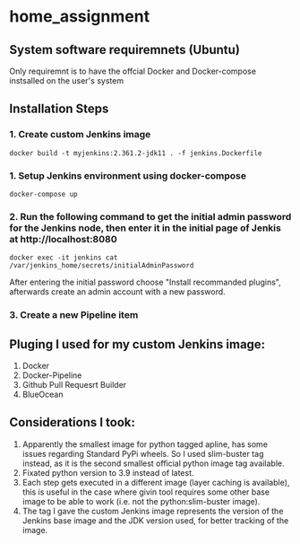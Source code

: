 # home_assignment

## System software requiremnets (Ubuntu)
Only requiremnt is to have the offcial Docker and Docker-compose instsalled on the user's system

## Installation Steps

### 1. Create custom Jenkins image
`docker build -t myjenkins:2.361.2-jdk11 . -f jenkins.Dockerfile`

### 1. Setup Jenkins environment using docker-compose
`docker-compose up`

### 2. Run the following command to get the initial admin password for the Jenkins node, then enter it in the initial page of Jenkis at http://localhost:8080
`docker exec -it jenkins cat /var/jenkins_home/secrets/initialAdminPassword`

After entering the initial password choose "Install recommanded plugins", afterwards create an admin account with a new password.

### 3. Create a new Pipeline item



## Pluging I used for my custom Jenkins image:
1. Docker
2. Docker-Pipeline
3. Github Pull Requesrt Builder
4. BlueOcean

## Considerations I took:
1. Apparently the smallest image for python tagged apline, has some issues regarding Standard PyPi wheels. So I used slim-buster tag instead, as it is the second smallest official python image tag available.
2. Fixated python version to 3.9 instead of latest.
3. Each step gets executed in a different image (layer caching is available), this is useful in the case where givin tool requires some other base image to be able to work (i.e. not the python:slim-buster image).
4. The tag I gave the custom Jenkins image represents the version of the Jenkins base image and the JDK version used, for better tracking of the image.
